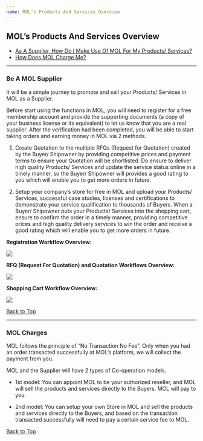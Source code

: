 ```yaml
---
name: MOL’s Products And Services Overview
---
```


## MOL’s Products And Services Overview

  * [As A Supplier, How Do I Make Use Of MOL For My Products/ Services?](#be-a-mol-supplier)
  * [How Does MOL Charge Me?](#mol-charges)

---

###  Be A MOL Supplier

It will be a simple journey to promote and sell your Products/ Services in MOL as a Supplier.

Before start using the functions in MOL, you will need to register for a free membership account and provide the supporting documents (a copy of your business license or its equivalent) to let us know that you are a real supplier. After the verification had been completed, you will be able to start taking orders and earning money in MOL via 2 methods.

1.	Create Quotation to the multiple RFQs (Request for Quotation) created by the Buyer/ Shipowner by providing competitive prices and payment terms to ensure your Quotation will be shortlisted. Do ensure to deliver high quality Products/ Services and update the service status online in a timely manner, so the Buyer/ Shipowner will provides a good rating to you which will enable you to get more orders in future.

2.	Setup your company’s store for free in MOL and upload your Products/ Services, successful case studies, licenses and certifications to demonstrate your service qualification to thousands of Buyers. When a Buyer/ Shipowner puts your Products/ Services into the shopping cart, ensure to confirm the order in a timely manner, providing competitive prices and high quality delivery services to win the order and receive a good rating which will enable you to get more orders in future.

**Registration Workflow Overview:**

![](https://bwec-file.oss-cn-hongkong.aliyuncs.com/cms/Registration_Workflow_Overview_Supplier.png)

**RFQ (Request For Quotation) and Quotation Workflows Overview:**

![](https://bwec-file.oss-cn-hongkong.aliyuncs.com/cms/RFQ_and_Quotation_Workflows_Overview_Supplier.png)

**Shopping Cart Workflow Overview:**

![](https://bwec-file.oss-cn-hongkong.aliyuncs.com/cms/Shopping_Cart_Workflow_Overview.png)

  [Back to Top](mol_prod_ser_overview#)
  
---

### MOL Charges

MOL follows the principle of “No Transaction No Fee”. Only when you had an order transacted successfully at MOL’s platform, we will collect the payment from you.

MOL and the Supplier will have 2 types of Co-operation models. 

-	1st model: You can appoint MOL to be your authorized reseller, and MOL will sell the products and services directly to the Buyers. MOL will pay to you.

-	2nd model: You can setup your own Store in MOL and sell the products and services directly to the Buyers, and based on the transaction transacted successfully will need to pay a certain service fee to MOL.

  [Back to Top](mol_prod_ser_overview#)
  
